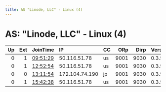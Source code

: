 ```yaml
---
title: AS "Linode, LLC" - Linux (4)
---
```


# AS: "Linode, LLC" - Linux (4)

|   Up |   Ext | JoinTime                                                                                            | IP             | CC   |   ORp |   Dirp | Version   | Contact              | Nickname     |   eFamMembers |
|-----:|------:|:----------------------------------------------------------------------------------------------------|:---------------|:-----|------:|-------:|:----------|:---------------------|:-------------|--------------:|
|    0 |     1 | [09:51:29](https://metrics.torproject.org/rs.html#details/683482B753A28C72DC6E12FE8513F7241DFC7EEA) | 50.116.51.78   | us   |  9001 |   9030 | 0.3.5.8   | ttqzdsn99@google.com | vgmwcrngalyq |             1 |
|    0 |     1 | [12:52:54](https://metrics.torproject.org/rs.html#details/EE2C1E78853935EAB7674DD43DAF291A9B68AD4C) | 50.116.51.78   | us   |  9001 |   9030 | 0.3.5.8   | istg9slzs@yahoo.com  | y3mn64ib64ai |             1 |
|    0 |     0 | [13:11:54](https://metrics.torproject.org/rs.html#details/7CF3F4327D523C636ADC9471A370504B3497BEDE) | 172.104.74.190 | jp   |  9001 |   9030 | 0.3.5.8   | xn85q@yahoo.com      | akd593ow     |             1 |
|    0 |     1 | [15:42:38](https://metrics.torproject.org/rs.html#details/E7B7C9B16832651869025874712389A8A0E927D9) | 50.116.51.78   | us   |  9001 |   9030 | 0.3.5.8   | istg9slzs@yahoo.com  | y3mn64ib64ai |             1 |
